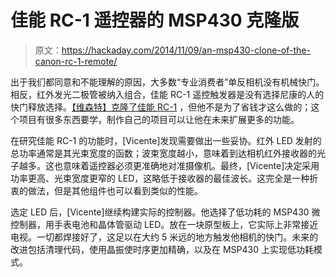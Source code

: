 # 佳能 RC-1 遥控器的 MSP430 克隆版

> 原文：<https://hackaday.com/2014/11/09/an-msp430-clone-of-the-canon-rc-1-remote/>

出于我们都同意和不能理解的原因，大多数“专业消费者”单反相机没有机械快门。相反，红外发光二极管被纳入组合，佳能 RC-1 遥控触发器是没有选择尼康的人的快门释放选择。[【维森特】克隆了佳能 RC-1](http://r6500.blogspot.com.es/2014/11/canon-ir-trigger.html) ，但他不是为了省钱才这么做的；这个项目有很多东西要学，制作自己的项目可以让他在未来扩展更多的功能。

在研究佳能 RC-1 的功能时，[Vicente]发现需要做出一些妥协。红外 LED 发射的总功率通常是其光束宽度的函数；波束宽度越小，意味着到达相机红外接收器的光子越多。这也意味着遥控器必须更准确地对准摄像机。最终，[Vicente]决定采用功率更高、光束宽度更窄的 LED，这略低于接收器的最佳波长。这完全是一种折衷的做法，但是其他组件也可以看到类似的性能。

选定 LED 后，[Vicente]继续构建实际的控制器。他选择了低功耗的 MSP430 微控制器，用手表电池和晶体管驱动 LED。放在一块原型板上，它实际上非常接近电视。一切都焊接好了，这足以在大约 5 米远的地方触发他相机的快门。未来的改进包括清理代码，使用晶振使时序更加精确，以及在 MSP430 上实现低功耗模式。